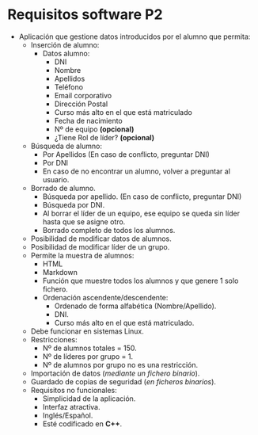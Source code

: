 # **Requisitos software P2**
* Aplicación que gestione datos introducidos por el alumno que permita:
	* Inserción de alumno:
		* Datos alumno:
			* DNI
			* Nombre
			* Apellidos
			* Teléfono
			* Email corporativo
			* Dirección Postal
			* Curso más alto en el que está matriculado
			* Fecha de nacimiento
			* Nº de equipo **(opcional)**
			* ¿Tiene Rol de líder? **(opcional)**
	* Búsqueda de alumno:
		* Por Apellidos (En caso de conflicto, preguntar DNI)
		* Por DNI
		* En caso de no encontrar un alumno, volver a preguntar al usuario.
	* Borrado de alumno.
		* Búsqueda por apellido. (En caso de conflicto, preguntar DNI)
		* Búsqueda por DNI.
		* Al borrar el líder de un equipo, ese equipo se queda sin líder hasta que se asigne otro.
		* Borrado completo de todos los alumnos.
	* Posibilidad de modificar datos de alumnos.
	* Posibilidad de modificar líder de un grupo.
	* Permite la muestra de alumnos:
		* HTML
		* Markdown
		* Función que muestre todos los alumnos y que genere 1 solo fichero.
		* Ordenación ascendente/descendente:
			* Ordenado de forma alfabética (Nombre/Apellido).
			* DNI.
			* Curso más alto en el que está matriculado.
	* Debe funcionar en sistemas Linux.
	* Restricciones:
		* Nº de alumnos totales = 150.
		* Nº de líderes por grupo = 1.
		* Nº de alumnos por grupo no es una restricción.
	* Importación de datos (*mediante un fichero binario*).
	* Guardado de copias de seguridad (*en ficheros binarios*).
	* Requisitos no funcionales:
		* Simplicidad de la aplicación.
		* Interfaz atractiva.
		* Inglés/Español.
		* Esté codificado en **C++**.
